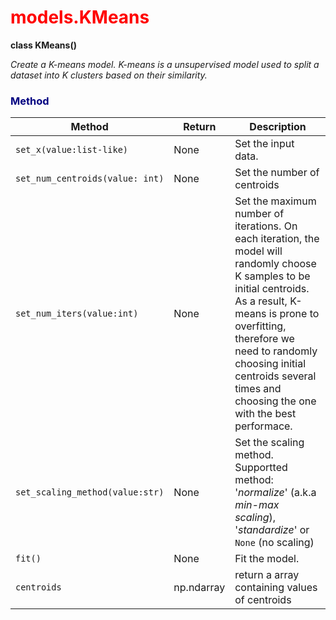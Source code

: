 <h1 style = "color:red">models.KMeans</h1>

**class KMeans()**

*Create a K-means model. K-means is a unsupervised model used to split a dataset into K clusters based on their similarity.*

<h3 style = 'color: navy'> Method </h3>

Method|Return|Description
--- |---|-----
`set_x(value:list-like)`|None|Set the input data.
`set_num_centroids(value: int)`|None|Set the number of centroids
`set_num_iters(value:int)`|None|Set the maximum number of iterations. On each iteration, the model will randomly choose K samples to be initial centroids. As a result, K-means is prone to overfitting, therefore we need to randomly choosing initial centroids several times and choosing the one with the best performace.
`set_scaling_method(value:str)`|None|Set the scaling method. Supportted method: '_normalize_' (a.k.a _min-max scaling_), '_standardize_' or `None` (no scaling)
`fit()`|None|Fit the model.
`centroids`|np.ndarray|return a array containing values of centroids
